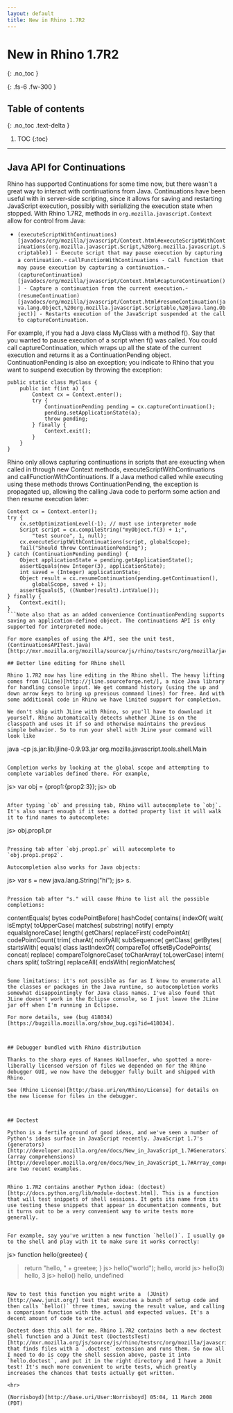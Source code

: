 ```yaml
---
layout: default
title: New in Rhino 1.7R2
---
```

# New in Rhino 1.7R2
{: .no_toc }

{: .fs-6 .fw-300 }

## Table of contents
{: .no_toc .text-delta }

1. TOC
{:toc}

---
## Java API for Continuations

Rhino has supported Continuations for some time now, but there wasn't a great way to interact with continuations from Java. Continuations have been useful with in server-side scripting, since it allows for saving and restarting JavaScript execution, possibly with serializing the execution state when stopped. With Rhino 1.7R2, methods in `org.mozilla.javascript.Context` allow for control from Java:

- ``(executeScriptWithContinuations)[javadocs/org/mozilla/javascript/Context.html#executeScriptWithContinuations(org.mozilla.javascript.Script,%20org.mozilla.javascript.Scriptable)] - Execute script that may pause execution by capturing a continuation.``- ``callFunctionWithContinuations - Call function that may pause execution by capturing a continuation.``- ``(captureContinuation)[javadocs/org/mozilla/javascript/Context.html#captureContinuation()] - Capture a continuation from the current execution.``- ``(resumeContinuation)[javadocs/org/mozilla/javascript/Context.html#resumeContinuation(java.lang.Object,%20org.mozilla.javascript.Scriptable,%20java.lang.Object)] - Restarts execution of the JavaScript suspended at the call to captureContinuation.``

For example, if you had a Java class MyClass with a method f(). Say that you wanted to pause execution of a script when f() was called. You could call captureContinuation, which wraps up all the state of the current execution and returns it as a ContinuationPending object. ContinuationPending is also an exception; you indicate to Rhino that you want to suspend execution by throwing the exception:

```
public static class MyClass {
    public int f(int a) {
        Context cx = Context.enter();
        try {
            ContinuationPending pending = cx.captureContinuation();
            pending.setApplicationState(a);
            throw pending;
        } finally {
            Context.exit();
        }
    }
}
```

Rhino only allows capturing continuations in scripts that are exeucting when called in through new Context methods, executeScriptWithContinuations and callFunctionWithContinuations. If a Java method called while executing using these methods throws ContinuationPending, the exception is propagated up, allowing the calling Java code to perform some action and then resume execution later:

```
Context cx = Context.enter();
try {
    cx.setOptimizationLevel(-1); // must use interpreter mode
    Script script = cx.compileString("myObject.f(3) + 1;",
        "test source", 1, null);
    cx.executeScriptWithContinuations(script, globalScope);
    fail("Should throw ContinuationPending");
} catch (ContinuationPending pending) {
    Object applicationState = pending.getApplicationState();
    assertEquals(new Integer(3), applicationState);
    int saved = (Integer) applicationState;
    Object result = cx.resumeContinuation(pending.getContinuation(),
        globalScope, saved + 1);
    assertEquals(5, ((Number)result).intValue());
} finally {
    Context.exit();
}
```Note also that as an added convenience ContinuationPending supports saving an application-defined object. The continuations API is only supported for interpreted mode.

For more examples of using the API, see the unit test, (ContinuationsAPITest.java)[http://mxr.mozilla.org/mozilla/source/js/rhino/testsrc/org/mozilla/javascript/tests/ContinuationsApiTest.java].

## Better line editing for Rhino shell

Rhino 1.7R2 now has line editing in the Rhino shell. The heavy lifting comes from (JLine)[http://jline.sourceforge.net/], a nice Java library for handling console input. We get command history (using the up and down arrow keys to bring up previous command lines) for free. And with some additional code in Rhino we have limited support for completion.

We don't ship with JLine with Rhino, so you'll have to download it yourself. Rhino automatically detects whether JLine is on the classpath and uses it if so and otherwise maintains the previous simple behavior. So to run your shell with JLine your command will look like

```
java -cp js.jar:lib/jline-0.9.93.jar org.mozilla.javascript.tools.shell.Main
```

Completion works by looking at the global scope and attempting to complete variables defined there. For example,

```
js> var obj = {prop1:{prop2:3}};
js> ob
```

After typing `ob` and pressing tab, Rhino will autocomplete to `obj`. It's also smart enough if it sees a dotted property list it will walk it to find names to autocomplete:

```
js> obj.prop1.pr
```

Pressing tab after `obj.prop1.pr` will autocomplete to `obj.prop1.prop2`.

Autocompletion also works for Java objects:

```
js> var s = new java.lang.String("hi");
js> s.
```

Pression tab after "s." will cause Rhino to list all the possible completions:

```
contentEquals(         bytes                  codePointBefore(
hashCode(              contains(              indexOf(
wait(                  isEmpty(               toUpperCase(
matches(               substring(             notify(
empty                  equalsIgnoreCase(      length(
getChars(              replaceFirst(          codePointAt(
codePointCount(        trim(                  charAt(
notifyAll(             subSequence(           getClass(
getBytes(              startsWith(            equals(
class                  lastIndexOf(           compareTo(
offsetByCodePoints(    concat(                replace(
compareToIgnoreCase(   toCharArray(           toLowerCase(
intern(                chars                  split(
toString(              replaceAll(            endsWith(
regionMatches(
```

Some limitations: it's not possible as far as I know to enumerate all the classes or packages in the Java runtime, so autocompletion works somewhat disappointingly for Java class names. I've also found that JLine doesn't work in the Eclipse console, so I just leave the JLine jar off when I'm running in Eclipse.

For more details, see (bug 418034)[https://bugzilla.mozilla.org/show_bug.cgi?id=418034].



## Debugger bundled with Rhino distribution

Thanks to the sharp eyes of Hannes Wallnoefer, who spotted a more-liberally licensed version of files we depended on for the Rhino debugger GUI, we now have the debugger fully built and shipped with Rhino.

See (Rhino License)[http://base.uri/en/Rhino/License] for details on the new license for files in the debugger.



## Doctest

Python is a fertile ground of good ideas, and we've seen a number of Python's ideas surface in JavaScript recently. JavaScript 1.7's (generators)[http://developer.mozilla.org/en/docs/New_in_JavaScript_1.7#Generators]and (array comprehensions)[http://developer.mozilla.org/en/docs/New_in_JavaScript_1.7#Array_comprehensions] are two recent examples.


Rhino 1.7R2 contains another Python idea: (doctest)[http://docs.python.org/lib/module-doctest.html]. This is a function that will test snippets of shell sessions. It gets its name from its use testing these snippets that appear in documentation comments, but it turns out to be a very convenient way to write tests more generally.


For example, say you've written a new function `hello()`. I usually go to the shell and play with it to make sure it works correctly:

```
js> function hello(greetee) {
  >   return "hello, " + greetee;
  > }
js> hello("world");
hello, world
js> hello(3)
hello, 3
js> hello()
hello, undefined
```

Now to test this function you might write a  (JUnit)[http://www.junit.org/] test that executes a bunch of setup code and then calls `hello()` three times, saving the result value, and calling a comparison function with the actual and expected values. It's a decent amount of code to write.

Doctest does this all for me. Rhino 1.7R2 contains both a new doctest shell function and a JUnit test (DoctestsTest)[http://mxr.mozilla.org/js/source/js/rhino/testsrc/org/mozilla/javascript/tests/DoctestsTest.java] that finds files with a `.doctest` extension and runs them. So now all I need to do is copy the shell session above, paste it into `hello.doctest`, and put it in the right directory and I have a JUnit test! It's much more convenient to write tests, which greatly increases the chances that tests actually get written.

<hr>

(Norrisboyd)[http://base.uri/User:Norrisboyd] 05:04, 11 March 2008 (PDT)